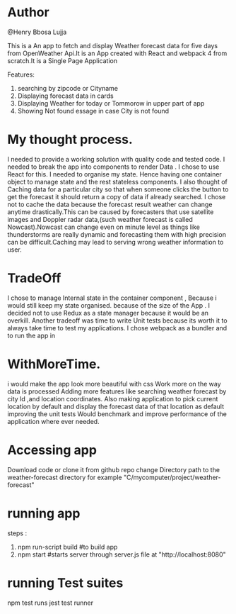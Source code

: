# Author

@Henry Bbosa Lujja

This is a An app to fetch and display Weather forecast data for five days from OpenWeather Api.It is an App created with React and webpack 4 from scratch.It is a Single Page Application

Features:

1. searching by zipcode or Cityname
2. Displaying forecast data in cards
3. Displaying Weather for today or Tommorow in upper part of app
4. Showing Not found essage in case City is not found

# My thought process.

I needed to provide a working solution with quality code and tested code.
I needed to break the app into components to render Data . I chose to use
React for this. I needed to organise my state. Hence having one container object to manage state and the rest stateless components.
I also thought of Caching data for a particular city so that when someone clicks the button to get the forecast it should return a copy of data if already searched. I chose not to cache the data because the forecast result weather can change anytime drastically.This can be caused by forecasters that use satellite images and Doppler radar data,(such weather forecast is called Nowcast).Nowcast can change even on minute level as things like thunderstorms are really dynamic and forecasting them with high precision can be difficult.Caching may lead to serving wrong weather information to user.

# TradeOff

I chose to manage Internal state in the container component , Because i would still keep my state organised. because of the size of the App . I decided not to use Redux as a state manager because it would be an overkill.
Another tradeoff was time to write Unit tests because its worth it to always take time to test my applications.
I chose webpack as a bundler and to run the app in

# WithMoreTime.

i would make the app look more beautiful with css
Work more on the way data is processed
Adding more features like searching weather forecast by city Id ,and location coordinates.
Also making application to pick current location by default and display the forecast data of that location as default
improving the unit tests
Would benchmark and improve performance of the application where ever needed.

# Accessing app

Download code or clone it from github repo
change Directory path to the weather-forecast directory
for example
"C/mycomputer/project/weather-forecast"

# running app

steps :

1. npm run-script build #to build app
2. npm start #starts server through server.js file at "http://localhost:8080"

# running Test suites

npm test
runs jest test runner
